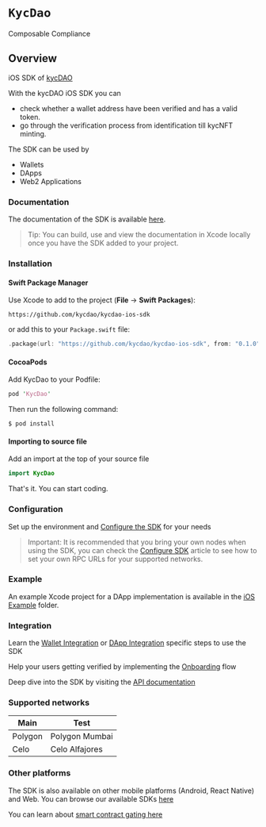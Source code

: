 # ``KycDao``

Composable Compliance

## Overview

iOS SDK of [kycDAO](https://kycdao.xyz/)

With the kycDAO iOS SDK you can 
- check whether a wallet address have been verified and has a valid token. 
- go through the verification process from identification till kycNFT minting.

The SDK can be used by
- Wallets
- DApps
- Web2 Applications

### Documentation

The documentation of the SDK is available [here](https://kycdao.github.io/kycdao-ios-sdk/documentation/kycdao/).

> Tip: You can build, use and view the documentation in Xcode locally once you have the SDK added to your project.

### Installation

#### Swift Package Manager

Use Xcode to add to the project (**File** -> **Swift Packages**):

```
https://github.com/kycdao/kycdao-ios-sdk
```

or add this to your `Package.swift` file:

```swift
.package(url: "https://github.com/kycdao/kycdao-ios-sdk", from: "0.1.0")
```

#### CocoaPods

Add KycDao to your Podfile:

```perl
pod 'KycDao'
```

Then run the following command:

```shell
$ pod install
```

#### Importing to source file

Add an import at the top of your source file

```swift
import KycDao
```

That's it. You can start coding.

### Configuration

Set up the environment and [Configure the SDK](https://kycdao.github.io/kycdao-ios-sdk/documentation/kycdao/configuresdk) for your needs

> Important: It is recommended that you bring your own nodes when using the SDK, you can check the [Configure SDK](https://kycdao.github.io/kycdao-ios-sdk/documentation/kycdao/configuresdk) article to see how to set your own RPC URLs for your supported networks.

### Example

An example Xcode project for a DApp implementation is available in the [iOS Example](https://github.com/kycdao/kycdao-ios-sdk/tree/main/iOS%20Example) folder.

### Integration

Learn the [Wallet Integration](https://kycdao.github.io/kycdao-ios-sdk/documentation/kycdao/walletintegration) or [DApp Integration](https://kycdao.github.io/kycdao-ios-sdk/documentation/kycdao/dappintegration) specific steps to use the SDK

Help your users getting verified by implementing the [Onboarding](https://kycdao.github.io/kycdao-ios-sdk/documentation/kycdao/onboarding) flow

Deep dive into the SDK by visiting the [API documentation](https://kycdao.github.io/kycdao-ios-sdk/documentation/kycdao)

### Supported networks

Main | Test
--- | ---
Polygon | Polygon Mumbai
Celo | Celo Alfajores


### Other platforms

The SDK is also available on other mobile platforms (Android, React Native) and Web. 
You can browse our available SDKs [here](https://docs.kycdao.xyz/)

You can learn about [smart contract gating here](https://docs.kycdao.xyz/smartcontracts/)
